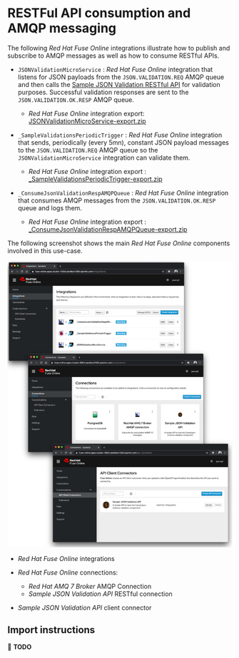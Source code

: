 # RESTFul API consumption and AMQP messaging

The following _Red Hat Fuse Online_ integrations illustrate how to publish and subscribe to AMQP messages as well as how to consume RESTful APIs.

- `JSONValidationMicroService` : _Red Hat Fuse Online_ integration that listens for JSON payloads from the `JSON.VALIDATION.REQ` AMQP queue and then calls the [Sample JSON Validation RESTful API](https://github.com/jeanNyil/fuse-7-springboot-demos/tree/master/sample-json-validation-api) for validation purposes. Successful validation responses are sent to the `JSON.VALIDATION.OK.RESP` AMQP queue.

    - _Red Hat Fuse Online_ integration export: [JSONValidationMicroService-export.zip](./JSONValidationMicroService-export.zip)

- `_SampleValidationsPeriodicTrigger` : _Red Hat Fuse Online_ integration that sends, periodically (every 5mn), constant JSON payload messages to the `JSON.VALIDATION.REQ` AMQP queue so the `JSONValidationMicroService` integration can validate them.

    - _Red Hat Fuse Online_ integration export : [_SampleValidationsPeriodicTrigger-export.zip](./_SampleValidationsPeriodicTrigger-export.zip)

- `_ConsumeJsonValidationRespAMQPQueue` : _Red Hat Fuse Online_ integration that consumes AMQP messages from the `JSON.VALIDATION.OK.RESP` queue and logs them.

    - _Red Hat Fuse Online_ integration export : [_ConsumeJsonValidationRespAMQPQueue-export.zip](./_ConsumeJsonValidationRespAMQPQueue-export.zip) 

The following screenshot shows the main _Red Hat Fuse Online_ components involved in this use-case.

![api-messaging-components.png](../images/api-messaging-components.png)

- _Red Hat Fuse Online_ integrations


- _Red Hat Fuse Online_ connections:

    - _Red Hat AMQ 7 Broker_ AMQP Connection
    - _Sample JSON Validation API_ RESTful connection

- _Sample JSON Validation API_ client connector

## Import instructions

:construction: **TODO**
